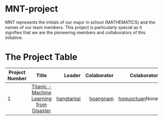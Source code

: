 # MNT-project
MNT represents the initials of our major in school (MATHEMATICS) and the names of our team members. This project is particularly special as it signifies that we are the pioneering members and collaborators of this initiative.

# The Project Table
| Project Number        | Title           | Leader | Colaborator |Colaborator | Model Type | Performance | Status | Link | 
| ------------- |:-------------:| -----:|-----:|-----:|-----:|-----:|-----:|-----:|
| 1 |[Titanic - Machine Learning from Disaster](https://www.kaggle.com/c/titanic/data)| [hangtantai](hangtantai)|[hoangnam](namnguyen1809)|[hoquoctuan]()None|None|Started|[Titanic](https://github.com/hangtantai/MNT-project/tree/main/titanic-project)|
